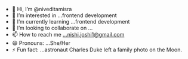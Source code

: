 - 👋 Hi, I’m @niveditamisra
- 👀 I’m interested in ...frontend development
- 🌱 I’m currently learning ...frontend development
- 💞️ I’m looking to collaborate on ...
- 📫 How to reach me ...nishi.joshi1@gmail.com
- 😄 Pronouns: ...She/Her
- ⚡ Fun fact: ...astronaut Charles Duke left a family photo on the Moon.

<!---
niveditamisra/niveditamisra is a ✨ special ✨ repository because its `README.md` (this file) appears on your GitHub profile.
You can click the Preview link to take a look at your changes.
--->
